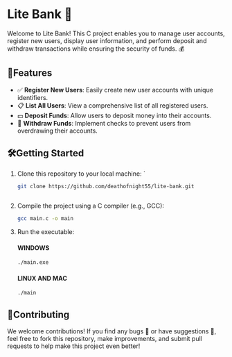 # Lite Bank 🏦

Welcome to Lite Bank! This C project enables you to manage user accounts, register new users, display user information, and perform deposit and withdraw transactions while ensuring the security of funds. 💰

## 🌟Features

- ✅ **Register New Users**: Easily create new user accounts with unique identifiers.
- 📋 **List All Users**: View a comprehensive list of all registered users.
- 💵 **Deposit Funds**: Allow users to deposit money into their accounts.
- 💸 **Withdraw Funds**: Implement checks to prevent users from overdrawing their accounts.

## 🛠️Getting Started



1. Clone this repository to your local machine:
`
   ```bash
   git clone https://github.com/deathofnight55/lite-bank.git
 
2. Compile the project using a C compiler (e.g., GCC):
    ```bash
    gcc main.c -o main
3. Run the executable:
    #### WINDOWS
    ```bash
    ./main.exe
    ```

    ####    LINUX AND MAC
    ```bash
    ./main

## 🙏Contributing
We welcome contributions! If you find any bugs 🐛 or have suggestions 📝, feel free to fork this repository, make improvements, and submit pull requests to help make this project even better!
